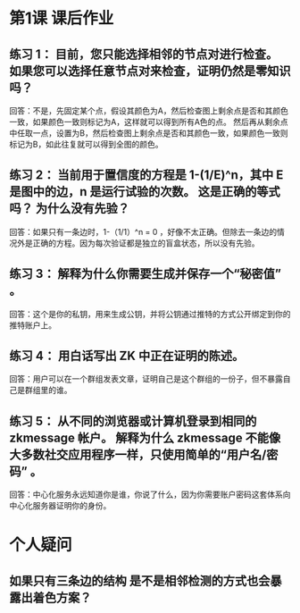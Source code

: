 # 第1课 课后作业

## 练习 1： 目前，您只能选择相邻的节点对进行检查。 如果您可以选择任意节点对来检查，证明仍然是零知识吗？
回答：不是，先固定某个点，假设其颜色为A，然后检查图上剩余点是否和其颜色一致，如果颜色一致则标记为A，这样就可以得到所有A色的点。
然后再从剩余点中任取一点，设置为B，然后检查图上剩余点是否和其颜色一致，如果颜色一致则标记为B，如此往复就可以得到全图的颜色。


## 练习 2： 当前用于置信度的方程是 1-(1/E)^n，其中 E 是图中的边，n 是运行试验的次数。 这是正确的等式吗？ 为什么没有先验？
回答：如果只有一条边时，1-（1/1）^n = 0 ，好像不太正确。但除去一条边的情况外是正确的方程。因为每次验证都是独立的盲盒状态，所以没有先验。


## 练习 3： 解释为什么你需要生成并保存一个“秘密值” 。
回答：这个是你的私钥，用来生成公钥，并将公钥通过推特的方式公开绑定到你的推特账户上。

## 练习 4： 用白话写出 ZK 中正在证明的陈述。
回答：用户可以在一个群组发表文章，证明自己是这个群组的一份子，但不暴露自己是群组里的谁。

## 练习 5： 从不同的浏览器或计算机登录到相同的 zkmessage 帐户。 解释为什么 zkmessage 不能像大多数社交应用程序一样，只使用简单的“用户名/密码” 。
回答：中心化服务永远知道你是谁，你说了什么，因为你需要账户密码这套体系向中心化服务器证明你的身份。

 
# 个人疑问

## 如果只有三条边的结构 是不是相邻检测的方式也会暴露出着色方案？

## 
